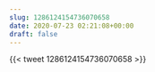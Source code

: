 ```yaml
---
slug: 1286124154736070658
date: 2020-07-23 02:21:08+00:00
draft: false
---
```


{{< tweet 1286124154736070658 >}}
